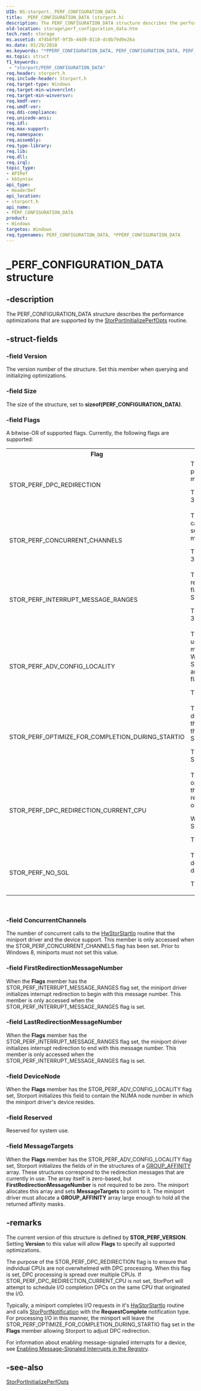 ```yaml
---
UID: NS:storport._PERF_CONFIGURATION_DATA
title: _PERF_CONFIGURATION_DATA (storport.h)
description: The PERF_CONFIGURATION_DATA structure describes the performance optimizations that are supported by the StorPortInitializePerfOpts routine.
old-location: storage\perf_configuration_data.htm
tech.root: storage
ms.assetid: 47db8f0f-9f3b-44d9-8110-dc0b79d0e26a
ms.date: 03/29/2018
ms.keywords: "*PPERF_CONFIGURATION_DATA, PERF_CONFIGURATION_DATA, PERF_CONFIGURATION_DATA structure [Storage Devices], PPERF_CONFIGURATION_DATA, PPERF_CONFIGURATION_DATA structure pointer [Storage Devices], _PERF_CONFIGURATION_DATA, storage.perf_configuration_data, storport/PERF_CONFIGURATION_DATA, storport/PPERF_CONFIGURATION_DATA, structs-storport_3ff35217-29b1-43ab-a6e4-72aeaf90e931.xml"
ms.topic: struct
f1_keywords:
 - "storport/PERF_CONFIGURATION_DATA"
req.header: storport.h
req.include-header: Storport.h
req.target-type: Windows
req.target-min-winverclnt: 
req.target-min-winversvr: 
req.kmdf-ver: 
req.umdf-ver: 
req.ddi-compliance: 
req.unicode-ansi: 
req.idl: 
req.max-support: 
req.namespace: 
req.assembly: 
req.type-library: 
req.lib: 
req.dll: 
req.irql: 
topic_type:
- APIRef
- kbSyntax
api_type:
- HeaderDef
api_location:
- storport.h
api_name:
- PERF_CONFIGURATION_DATA
product:
- Windows
targetos: Windows
req.typenames: PERF_CONFIGURATION_DATA, *PPERF_CONFIGURATION_DATA
---
```


# _PERF_CONFIGURATION_DATA structure


## -description


The PERF_CONFIGURATION_DATA structure describes the performance optimizations that are supported by the <a href="https://docs.microsoft.com/windows-hardware/drivers/ddi/content/storport/nf-storport-storportinitializeperfopts">StorPortInitializePerfOpts</a> routine.


## -struct-fields




### -field Version

The version number of the structure. Set this member when querying and initializing optimizations.


### -field Size

The size of the structure, set to <b>sizeof(PERF_CONFIGURATION_DATA)</b>.


### -field Flags

A bitwise-OR of supported flags. Currently, the following flags are supported:
	  

<table>
<tr>
<th>Flag</th>
<th>Meaning</th>
</tr>
<tr>
<td>
STOR_PERF_DPC_REDIRECTION

</td>
<td>
This flag is used to indicate that DPC processing should be spread out over multiple CPUs.

This flag is valid when <b>Version</b> is set to 2 or 3.

</td>
</tr>
<tr>
<td>
STOR_PERF_CONCURRENT_CHANNELS

</td>
<td>
This flag is used to indicate that concurrent calls to the <a href="https://docs.microsoft.com/windows-hardware/drivers/ddi/content/storport/nc-storport-hw_startio">HwStorStartIo</a> routine are supported. Prior to Windows 8, miniports must not set this flag.

This flag is valid when <b>Version</b> is set to 2 or 3.

</td>
</tr>
<tr>
<td>
STOR_PERF_INTERRUPT_MESSAGE_RANGES

</td>
<td>
This flag is used to indicate that interrupt redirection is supported. When you use this flag, you must also set the STOR_PERF_DPC_REDIRECTION flag.

This flag is valid when <b>Version</b> is set to 2 or 3.

</td>
</tr>
<tr>
<td>
STOR_PERF_ADV_CONFIG_LOCALITY

</td>
<td>
This flag is used to indicate that you should use the group and mask that pertain to the message group with the correct affinity. When you use this flag, you must also set the STOR_PERF_INTERRUPT_MESSAGE_RANGES and the STOR_PERF_DPC_REDIRECTION flags.

This flag is valid when <b>Version</b> is set to 3.

</td>
</tr>
<tr>
<td>
STOR_PERF_OPTIMIZE_FOR_COMPLETION_DURING_STARTIO

</td>
<td>
This flag is used to indicate that the miniport driver will complete I/Os concurrently with the submission of new I/Os. When you use this flag, you must also set the STOR_PERF_DPC_REDIRECTION flag.

This flag is valid when <b>Version</b> is set to 3. See remarks below.

</td>
</tr>
<tr>
<td>
STOR_PERF_DPC_REDIRECTION_CURRENT_CPU

</td>
<td>
This flag is used to indicate that you are opting into DPC Redirection (required) but the IO redirection choice is set to the CPU requesting the DPC and not the CPU originating the IO request into Storport.

When you use this flag, you must also set the STOR_PERF_DPC_REDIRECTION flag.

This flag is valid when <b>Version</b> is set to 4.

</td>
</tr>
<tr>
<td>
STOR_PERF_NO_SGL

</td>
<td>
This flag is used to indicate that miniport doesn't need SGLs to be created by storport driver for an IO request buffer. 

This flag is valid when <b>Version</b> is set to 5.

</td>
</tr>
</table>
 


### -field ConcurrentChannels

The number of concurrent calls to the <a href="https://docs.microsoft.com/windows-hardware/drivers/ddi/content/storport/nc-storport-hw_startio">HwStorStartIo</a> routine that the miniport driver and the device  support. This member is only accessed when the STOR_PERF_CONCURRENT_CHANNELS flag has been set. Prior to Windows 8, miniports must not set this value.


### -field FirstRedirectionMessageNumber

When the <b>Flags</b> member has the STOR_PERF_INTERRUPT_MESSAGE_RANGES flag set, the miniport driver initializes interrupt redirection to begin with this message number. This member is only accessed when the STOR_PERF_INTERRUPT_MESSAGE_RANGES flag is set.


### -field LastRedirectionMessageNumber

When the <b>Flags</b> member has the STOR_PERF_INTERRUPT_MESSAGE_RANGES flag set, the miniport driver initializes interrupt redirection to end with this message number. This member is only accessed when the STOR_PERF_INTERRUPT_MESSAGE_RANGES flag is set.


### -field DeviceNode

When the <b>Flags</b> member has the STOR_PERF_ADV_CONFIG_LOCALITY flag set, Storport initializes this field to contain the NUMA node number in which the miniport driver's device resides.


### -field Reserved

Reserved for system use.


### -field MessageTargets

When the <b>Flags</b> member has the STOR_PERF_ADV_CONFIG_LOCALITY flag set, Storport initializes the fields of in the structures of a <a href="https://docs.microsoft.com/windows-hardware/drivers/ddi/content/miniport/ns-miniport-_group_affinity">GROUP_AFFINITY</a> array. These structures correspond to the redirection messages that are currently in use. The array itself is zero-based, but <b>FirstRedirectionMessageNumber</b> is not required to be zero. The miniport allocates this array and sets <b>MessageTargets</b> to point to it. The miniport driver must allocate a <b>GROUP_AFFINITY</b> array large enough to hold all the returned affinity masks.


## -remarks



The current version of this structure is defined by <b>STOR_PERF_VERSION</b>. Setting <b>Version</b> to this value will allow <b>Flags</b> to specify all  supported optimizations.

The purpose of the STOR_PERF_DPC_REDIRECTION flag is to ensure that individual CPUs are not overwhelmed with DPC processing. When this flag is set, DPC processing is spread over multiple CPUs. If STOR_PERF_DPC_REDIRECTION_CURRENT_CPU is not set, StorPort will attempt to schedule I/O completion DPCs on the same CPU that originated the I/O.

Typically, a miniport  completes I/O requests in it's <a href="https://docs.microsoft.com/windows-hardware/drivers/ddi/content/storport/nc-storport-hw_startio">HwStorStartIo</a> routine and calls <a href="https://docs.microsoft.com/windows-hardware/drivers/ddi/content/storport/nf-storport-storportnotification">StorPortNotification</a> with the <b>RequestComplete</b> notification type. For processing I/O in this manner, the miniport will leave the STOR_PERF_OPTIMIZE_FOR_COMPLETION_DURING_STARTIO flag set in the <b>Flags</b> member allowing Storport to adjust DPC redirection.

For information about enabling message-signaled interrupts for a device, see <a href="https://docs.microsoft.com/windows-hardware/drivers/kernel/enabling-message-signaled-interrupts-in-the-registry">Enabling Message-Signaled Interrupts in the Registry</a>.




## -see-also




<a href="https://docs.microsoft.com/windows-hardware/drivers/ddi/content/storport/nf-storport-storportinitializeperfopts">StorPortInitializePerfOpts</a>
 

 

